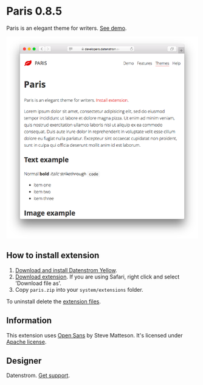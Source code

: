 Paris 0.8.5
===========
Paris is an elegant theme for writers. [See demo](https://extensions.datenstrom.se/themes/paris).

<p align="center"><img src="paris-screenshot.png?raw=true" alt="Screenshot"></p>

## How to install extension

1. [Download and install Datenstrom Yellow](https://github.com/datenstrom/yellow/).
2. [Download extension](https://github.com/datenstrom/yellow-extensions/raw/master/zip/paris.zip). If you are using Safari, right click and select 'Download file as'.
3. Copy `paris.zip` into your `system/extensions` folder.

To uninstall delete the [extension files](extension.ini).

## Information

This extension uses [Open Sans](http://www.opensans.com) by Steve Matteson. It's licensed under [Apache license](https://opensource.org/licenses/Apache-2.0).

## Designer

Datenstrom. [Get support](https://extensions.datenstrom.se/help/).

